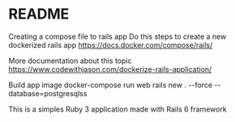 # README

Creating a compose file to rails app
Do this steps to create a new dockerized rails app
https://docs.docker.com/compose/rails/

More documentation about this topic
https://www.codewithjason.com/dockerize-rails-application/

Build  app image
docker-compose run web rails new . --force --database=postgresqlss

This is a simples Ruby 3 application made with Rails 6 framework
